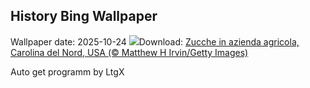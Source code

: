 ## History Bing Wallpaper
Wallpaper date: 2025-10-24
![](https://www.bing.com/th?id=OHR.PumpkinFarm_IT-IT9478392413_UHD.jpg&w=1000)Download: [Zucche in azienda agricola, Carolina del Nord, USA (© Matthew H Irvin/Getty Images)](https://www.bing.com/th?id=OHR.PumpkinFarm_IT-IT9478392413_UHD.jpg)

Auto get programm by LtgX
